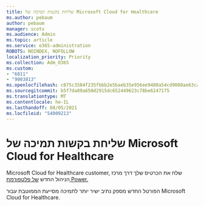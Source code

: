 ```yaml
---
title: שליחת בקשות תמיכה של Microsoft Cloud for Healthcare
ms.author: pebaum
author: pebaum
manager: scotv
ms.audience: Admin
ms.topic: article
ms.service: o365-administration
ROBOTS: NOINDEX, NOFOLLOW
localization_priority: Priority
ms.collection: Adm_O365
ms.custom:
- "6811"
- "9003813"
ms.openlocfilehash: c875c3584f235fbbb2e5baeb35e956ee9480a54cd9008ae63ca648dc155de2bd
ms.sourcegitcommit: b5f7da89a650d2915dc652449623c78be6247175
ms.translationtype: MT
ms.contentlocale: he-IL
ms.lasthandoff: 08/05/2021
ms.locfileid: "54009213"
---
```

# <a name="submit-microsoft-cloud-for-healthcare-support-requests"></a>שליחת בקשות תמיכה של Microsoft Cloud for Healthcare

Microsoft Cloud for Healthcare customer, שלח את הכרטיס שלך דרך מרכז הניהול החדש [של פלטפורמת Power.](https://admin.powerplatform.microsoft.com/support?newTicket&product=Flow)

הפורטל החדש מספק נתיב ישיר יותר לתמיכה מסייעת הממוטבת עבור Microsoft Cloud for Healthcare.
